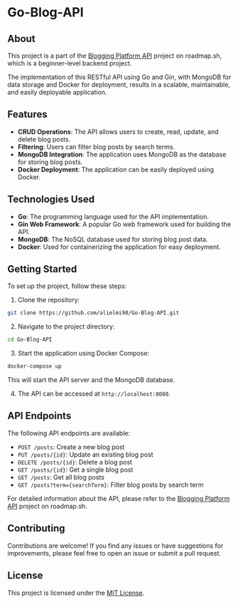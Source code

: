 # Go-Blog-API

## About
This project is a part of the [Blogging Platform API](https://roadmap.sh/projects/blogging-platform-api) project on roadmap.sh, which is a beginner-level backend project.

The implementation of this RESTful API using Go and Gin, with MongoDB for data storage and Docker for deployment, results in a scalable, maintainable, and easily deployable application.

## Features
- **CRUD Operations**: The API allows users to create, read, update, and delete blog posts.
- **Filtering**: Users can filter blog posts by search terms.
- **MongoDB Integration**: The application uses MongoDB as the database for storing blog posts.
- **Docker Deployment**: The application can be easily deployed using Docker.

## Technologies Used
- **Go**: The programming language used for the API implementation.
- **Gin Web Framework**: A popular Go web framework used for building the API.
- **MongoDB**: The NoSQL database used for storing blog post data.
- **Docker**: Used for containerizing the application for easy deployment.

## Getting Started
To set up the project, follow these steps:

1. Clone the repository:

```bash
git clone https://github.com/alielmi98/Go-Blog-API.git
```

2. Navigate to the project directory:

```bash
cd Go-Blog-API
```

3. Start the application using Docker Compose:

```bash
docker-compose up
```

This will start the API server and the MongoDB database.

4. The API can be accessed at `http://localhost:8080`.

## API Endpoints
The following API endpoints are available:

- `POST /posts`: Create a new blog post
- `PUT /posts/{id}`: Update an existing blog post
- `DELETE /posts/{id}`: Delete a blog post
- `GET /posts/{id}`: Get a single blog post
- `GET /posts`: Get all blog posts
- `GET /posts?term={searchTerm}`: Filter blog posts by search term

For detailed information about the API, please refer to the [Blogging Platform API](https://roadmap.sh/projects/blogging-platform-api) project on roadmap.sh.

## Contributing
Contributions are welcome! If you find any issues or have suggestions for improvements, please feel free to open an issue or submit a pull request.

## License
This project is licensed under the [MIT License](LICENSE).